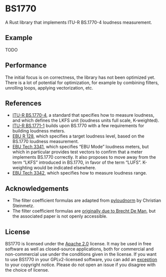 # BS1770

A Rust library that implements ITU-R BS.1770-4 loudness measurement.

## Example

TODO

## Performance

The initial focus is on correctness, the library has not been optimized yet.
There is a lot of potential for optimization, for example by combining filters,
unrolling loops, applying vectorization, etc.

## References

 * [ITU-R BS.1770-4][bs1770], a standard that specifies how to measure loudness,
   and which defines the LKFS unit (loudness units full scale, K-weighted).
 * [ITU-R BS.1771-1][bs1771] builds upon BS.1770 with a few requirements for
   building loudness meters.
 * [EBU R 128][r128], which specifies a target loudness level, based on the
   BS.1770 loudness measurement.
 * [EBU Tech 3341][tech3341], which specifies “EBU Mode” loudness meters, but
   which in particular provides test vectors to confirm that a meter implements
   BS.1770 correctly. It also proposes to move away from the term “LKFS”
   introduced in BS.1770, in favor of the term “LUFS”. K-weighting would be
   indicated elsewhere.
 * [EBU Tech 3342][tech3342], which specifies how to measure loudness range.

[bs1770]:   https://www.itu.int/rec/R-REC-BS.1770-4-201510-I/en
[bs1771]:   https://www.itu.int/rec/R-REC-BS.1771-1-201201-I/en
[r128]:     https://tech.ebu.ch/publications/r128
[tech3341]: https://tech.ebu.ch/publications/tech3341
[tech3342]: https://tech.ebu.ch/publications/tech3342

## Acknowledgements

 * The filter coefficient formulas are adapted from [pyloudnorm][pyloudnorm] by
   Christian Steinmetz.
 * The filter coefficient formulas are [originally due to Brecht De Man][deman],
   but the associated paper is not openly accessible.

[pyloudnorm]: https://github.com/csteinmetz1/pyloudnorm
[deman]:      https://github.com/BrechtDeMan/loudness.py

## License

BS1770 is licensed under the [Apache 2.0][apache2] license. It may be used in
free software as well as closed-source applications, both for commercial and
non-commercial use under the conditions given in the license. If you want to
use BS1770 in your GPLv2-licensed software, you can add an [exception][except]
to your copyright notice. Please do not open an issue if you disagree with the
choice of license.

[apache2]: https://www.apache.org/licenses/LICENSE-2.0
[except]:  https://www.gnu.org/licenses/gpl-faq.html#GPLIncompatibleLibs
